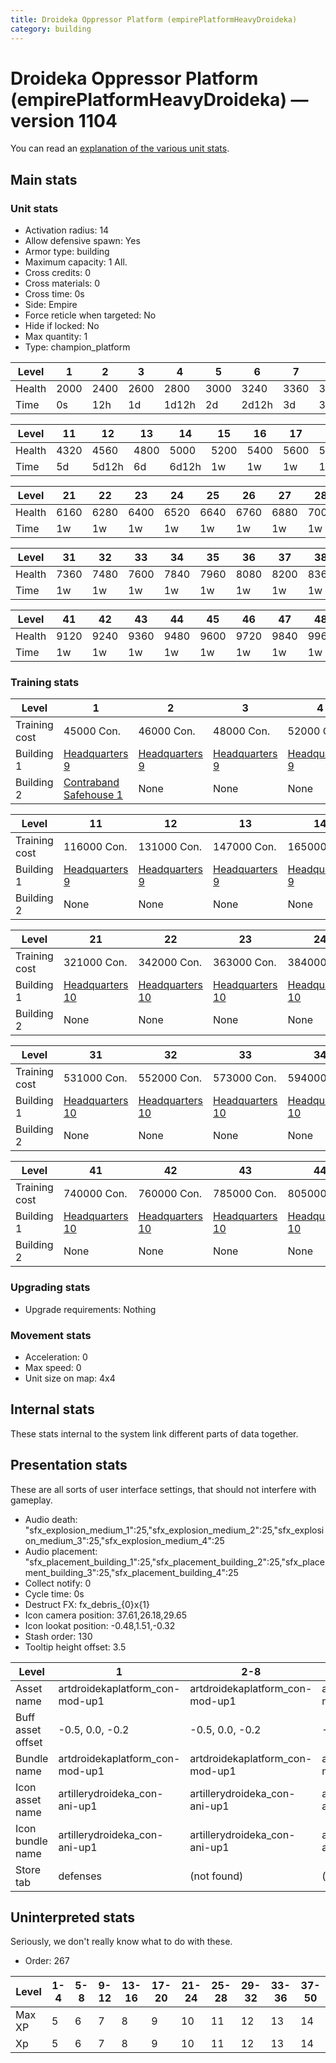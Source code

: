 ```yaml
---
title: Droideka Oppressor Platform (empirePlatformHeavyDroideka)
category: building
---
```


# Droideka Oppressor Platform (empirePlatformHeavyDroideka) — version 1104

You can read an [explanation  of the various unit stats](unitexplained.md).

## Main stats

### Unit stats

  * Activation radius: 14
  * Allow defensive spawn: Yes
  * Armor type: building
  * Maximum capacity: 1  All.
  * Cross credits: 0
  * Cross materials: 0
  * Cross time: 0s
  * Side: Empire
  * Force reticle when targeted: No
  * Hide if locked: No
  * Max quantity: 1
  * Type: champion_platform

|Level |1   |2   |3   |4    |5   |6    |7   |8    |9   |10   |
|------|----|----|----|-----|----|-----|----|-----|----|-----|
|Health|2000|2400|2600|2800 |3000|3240 |3360|3480 |3600|4080 |
|Time  |0s  |12h |1d  |1d12h|2d  |2d12h|3d  |3d12h|4d  |4d12h|


|Level |11  |12   |13  |14   |15  |16  |17  |18  |19  |20  |
|------|----|-----|----|-----|----|----|----|----|----|----|
|Health|4320|4560 |4800|5000 |5200|5400|5600|5800|5920|6040|
|Time  |5d  |5d12h|6d  |6d12h|1w  |1w  |1w  |1w  |1w  |1w  |


|Level |21  |22  |23  |24  |25  |26  |27  |28  |29  |30  |
|------|----|----|----|----|----|----|----|----|----|----|
|Health|6160|6280|6400|6520|6640|6760|6880|7000|7120|7240|
|Time  |1w  |1w  |1w  |1w  |1w  |1w  |1w  |1w  |1w  |1w  |


|Level |31  |32  |33  |34  |35  |36  |37  |38  |39  |40  |
|------|----|----|----|----|----|----|----|----|----|----|
|Health|7360|7480|7600|7840|7960|8080|8200|8360|8520|9000|
|Time  |1w  |1w  |1w  |1w  |1w  |1w  |1w  |1w  |1w  |1w  |


|Level |41  |42  |43  |44  |45  |46  |47  |48  |49   |50   |
|------|----|----|----|----|----|----|----|----|-----|-----|
|Health|9120|9240|9360|9480|9600|9720|9840|9960|10080|10200|
|Time  |1w  |1w  |1w  |1w  |1w  |1w  |1w  |1w  |1w   |1w   |


### Training stats

|Level        |1                                                     |2                              |3                              |4                              |5                              |6                              |7                              |8                              |9                              |10                             |
|-------------|------------------------------------------------------|-------------------------------|-------------------------------|-------------------------------|-------------------------------|-------------------------------|-------------------------------|-------------------------------|-------------------------------|-------------------------------|
|Training cost|45000 Con.                                            |46000 Con.                     |48000 Con.                     |52000 Con.                     |57000 Con.                     |63000 Con.                     |71000 Con.                     |80000 Con.                     |91000 Con.                     |103000 Con.                    |
|Building 1   |[Headquarters 9](empireHQ.html)                       |[Headquarters 9](empireHQ.html)|[Headquarters 9](empireHQ.html)|[Headquarters 9](empireHQ.html)|[Headquarters 9](empireHQ.html)|[Headquarters 9](empireHQ.html)|[Headquarters 9](empireHQ.html)|[Headquarters 9](empireHQ.html)|[Headquarters 9](empireHQ.html)|[Headquarters 9](empireHQ.html)|
|Building 2   |[Contraband Safehouse 1](empireContrabandStorage.html)|None                           |None                           |None                           |None                           |None                           |None                           |None                           |None                           |None                           |


|Level        |11                             |12                             |13                             |14                             |15                             |16                             |17                             |18                             |19                             |20                             |
|-------------|-------------------------------|-------------------------------|-------------------------------|-------------------------------|-------------------------------|-------------------------------|-------------------------------|-------------------------------|-------------------------------|-------------------------------|
|Training cost|116000 Con.                    |131000 Con.                    |147000 Con.                    |165000 Con.                    |184000 Con.                    |204000 Con.                    |226000 Con.                    |250000 Con.                    |274000 Con.                    |300000 Con.                    |
|Building 1   |[Headquarters 9](empireHQ.html)|[Headquarters 9](empireHQ.html)|[Headquarters 9](empireHQ.html)|[Headquarters 9](empireHQ.html)|[Headquarters 9](empireHQ.html)|[Headquarters 9](empireHQ.html)|[Headquarters 9](empireHQ.html)|[Headquarters 9](empireHQ.html)|[Headquarters 9](empireHQ.html)|[Headquarters 9](empireHQ.html)|
|Building 2   |None                           |None                           |None                           |None                           |None                           |None                           |None                           |None                           |None                           |None                           |


|Level        |21                              |22                              |23                              |24                              |25                              |26                              |27                              |28                              |29                              |30                              |
|-------------|--------------------------------|--------------------------------|--------------------------------|--------------------------------|--------------------------------|--------------------------------|--------------------------------|--------------------------------|--------------------------------|--------------------------------|
|Training cost|321000 Con.                     |342000 Con.                     |363000 Con.                     |384000 Con.                     |405000 Con.                     |426000 Con.                     |447000 Con.                     |468000 Con.                     |489000 Con.                     |510000 Con.                     |
|Building 1   |[Headquarters 10](empireHQ.html)|[Headquarters 10](empireHQ.html)|[Headquarters 10](empireHQ.html)|[Headquarters 10](empireHQ.html)|[Headquarters 10](empireHQ.html)|[Headquarters 10](empireHQ.html)|[Headquarters 10](empireHQ.html)|[Headquarters 10](empireHQ.html)|[Headquarters 10](empireHQ.html)|[Headquarters 10](empireHQ.html)|
|Building 2   |None                            |None                            |None                            |None                            |None                            |None                            |None                            |None                            |None                            |None                            |


|Level        |31                              |32                              |33                              |34                              |35                              |36                              |37                              |38                              |39                              |40                              |
|-------------|--------------------------------|--------------------------------|--------------------------------|--------------------------------|--------------------------------|--------------------------------|--------------------------------|--------------------------------|--------------------------------|--------------------------------|
|Training cost|531000 Con.                     |552000 Con.                     |573000 Con.                     |594000 Con.                     |615000 Con.                     |636000 Con.                     |657000 Con.                     |678000 Con.                     |699000 Con.                     |720000 Con.                     |
|Building 1   |[Headquarters 10](empireHQ.html)|[Headquarters 10](empireHQ.html)|[Headquarters 10](empireHQ.html)|[Headquarters 10](empireHQ.html)|[Headquarters 10](empireHQ.html)|[Headquarters 10](empireHQ.html)|[Headquarters 10](empireHQ.html)|[Headquarters 10](empireHQ.html)|[Headquarters 10](empireHQ.html)|[Headquarters 10](empireHQ.html)|
|Building 2   |None                            |None                            |None                            |None                            |None                            |None                            |None                            |None                            |None                            |None                            |


|Level        |41                              |42                              |43                              |44                              |45                              |46                              |47                              |48                              |49                              |50                              |
|-------------|--------------------------------|--------------------------------|--------------------------------|--------------------------------|--------------------------------|--------------------------------|--------------------------------|--------------------------------|--------------------------------|--------------------------------|
|Training cost|740000 Con.                     |760000 Con.                     |785000 Con.                     |805000 Con.                     |825000 Con.                     |845000 Con.                     |865000 Con.                     |890000 Con.                     |910000 Con.                     |930000 Con.                     |
|Building 1   |[Headquarters 10](empireHQ.html)|[Headquarters 10](empireHQ.html)|[Headquarters 10](empireHQ.html)|[Headquarters 10](empireHQ.html)|[Headquarters 10](empireHQ.html)|[Headquarters 10](empireHQ.html)|[Headquarters 10](empireHQ.html)|[Headquarters 10](empireHQ.html)|[Headquarters 10](empireHQ.html)|[Headquarters 10](empireHQ.html)|
|Building 2   |None                            |None                            |None                            |None                            |None                            |None                            |None                            |None                            |None                            |None                            |


### Upgrading stats

  * Upgrade requirements: Nothing

### Movement stats

  * Acceleration: 0
  * Max speed: 0
  * Unit size on map: 4x4

## Internal stats

These stats internal to the system link different parts of data together.


## Presentation stats

These are all sorts of user interface settings, that should not interfere with gameplay.

  * Audio death: "sfx_explosion_medium_1":25,"sfx_explosion_medium_2":25,"sfx_explosion_medium_3":25,"sfx_explosion_medium_4":25
  * Audio placement: "sfx_placement_building_1":25,"sfx_placement_building_2":25,"sfx_placement_building_3":25,"sfx_placement_building_4":25
  * Collect notify: 0
  * Cycle time: 0s
  * Destruct FX: fx_debris_{0}x{1}
  * Icon camera position: 37.61,26.18,29.65
  * Icon lookat position: -0.48,1.51,-0.32
  * Stash order: 130
  * Tooltip height offset: 3.5

|Level            |1                              |2-8                            |9                              |10-19                           |20-29                           |30-39                           |40-50                           |
|-----------------|-------------------------------|-------------------------------|-------------------------------|--------------------------------|--------------------------------|--------------------------------|--------------------------------|
|Asset name       |artdroidekaplatform_con-mod-up1|artdroidekaplatform_con-mod-up1|artdroidekaplatform_con-mod-up1|artdroidekaplatform_con-mod-up10|artdroidekaplatform_con-mod-up20|artdroidekaplatform_con-mod-up20|artdroidekaplatform_con-mod-up20|
|Buff asset offset|-0.5, 0.0, -0.2                |-0.5, 0.0, -0.2                |-0.5, 0.0, -0.2                |-0.6,0,-0.2                     |-0.6,0,-0.2                     |-0.6,0,-0.2                     |-0.6,0,-0.2                     |
|Bundle name      |artdroidekaplatform_con-mod-up1|artdroidekaplatform_con-mod-up1|artdroidekaplatform_con-mod-up1|artdroidekaplatform_con-mod-up10|artdroidekaplatform_con-mod-up20|artdroidekaplatform_con-mod-up20|artdroidekaplatform_con-mod-up20|
|Icon asset name  |artillerydroideka_con-ani-up1  |artillerydroideka_con-ani-up1  |artillerydroideka_con-ani-up10 |artillerydroideka_con-ani-up10  |artillerydroideka_con-ani-up20  |artillerydroideka_con-ani-up30  |artillerydroideka_con-ani-up40  |
|Icon bundle name |artillerydroideka_con-ani-up1  |artillerydroideka_con-ani-up1  |artillerydroideka_con-ani-up10 |artillerydroideka_con-ani-up10  |artillerydroideka_con-ani-up20  |artillerydroideka_con-ani-up30  |artillerydroideka_con-ani-up40  |
|Store tab        |defenses                       |(not found)                    |(not found)                    |(not found)                     |(not found)                     |(not found)                     |(not found)                     |


## Uninterpreted stats

Seriously, we don't really know what to do with these.

  * Order: 267

|Level |1-4|5-8|9-12|13-16|17-20|21-24|25-28|29-32|33-36|37-50|
|------|---|---|----|-----|-----|-----|-----|-----|-----|-----|
|Max XP|5  |6  |7   |8    |9    |10   |11   |12   |13   |14   |
|Xp    |5  |6  |7   |8    |9    |10   |11   |12   |13   |14   |


